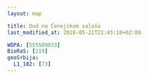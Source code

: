```yaml
---
layout: map

title: Dud na Čenejskom salašu
last_modified_at: 2018-05-21T22:45:18+02:00

WDPA: [555589033]
BioRaS: [219]
geoSrbija:
  L1_182: [73]
---
```


